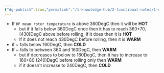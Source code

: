 ```yaml
---
{"dg-publish":true,"permalink":"/1-knowledge-hub/2-functional-notes/1-career-notes/3-tstps-kaniha-technical-notes/c-reports-lm-is-checklists/startup-hot-or-cold-or-warm-conditions/","noteIcon":""}
---
```


- If `HP mean rotor temperature` is above 360DegC then it will be **HOT**
	- but if it falls below 360DegC once then it has to reach 360+70,(430)DegC above before rolling, if it does then it is **HOT**
	- If it does not reach 430DegC before rolling, then it is **WARM**
- if ~ falls below 160DegC, then **COLD**
- If ~ falls to between 360 and 160DegC, then **WARM**
	- but if decreases to below to 160DegC, then it has to increase to 160+80 (240)DegC before rolling only then **WARM**
	- if it doesn't increase to 240DegC, then **COLD**
